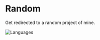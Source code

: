 # Random
Get redirected to a random project of mine.

![Languages](https://skillicons.dev/icons?i=js)
